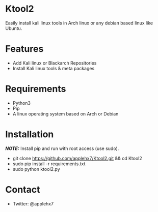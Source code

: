 # Ktool2
Easily install kali linux tools in Arch linux or any debian based linux like Ubuntu.

# Features
- Add Kali linux or Blackarch Repositories
- Install Kali linux tools & meta packages

# Requirements
- Python3
- Pip
- A linux operating system based on Arch or Debian

# Installation
**_NOTE:_**  Install pip and run with root access (use sudo).
- git clone https://github.com/applehx7/Ktool2.git && cd Ktool2
- sudo pip install -r requirements.txt
- sudo python ktool2.py

# Contact
- Twitter: @applehx7
